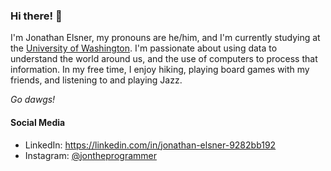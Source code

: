 ### Hi there! 👋

<!--
**JEElsner/jeelsner** is a ✨ _special_ ✨ repository because its `README.md` (this file) appears on your GitHub profile.

Here are some ideas to get you started:

- 🔭 I’m currently working on ...
- 🌱 I’m currently learning ...
- 👯 I’m looking to collaborate on ...
- 🤔 I’m looking for help with ...
- 💬 Ask me about ...
- 📫 How to reach me: ...
- 😄 Pronouns: ...
- ⚡ Fun fact: ...
-->
I'm Jonathan Elsner, my pronouns are he/him, and I'm currently studying at the [University of Washington](https://www.washington.edu/). I'm passionate about using data to understand the world around us, and the use of computers to process that information. In my free time, I enjoy hiking, playing board games with my friends, and listening to and playing Jazz.

*Go dawgs!*

#### Social Media
* LinkedIn: https://linkedin.com/in/jonathan-elsner-9282bb192
* Instagram: [@jontheprogrammer](https://www.instagram.com/jontheprogrammer/)

